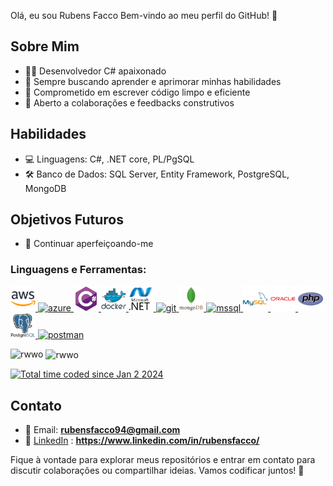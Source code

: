 Olá, eu sou Rubens Facco
Bem-vindo ao meu perfil do GitHub! 👋

## Sobre Mim
* 👨‍💻 Desenvolvedor C# apaixonado
* 🌱 Sempre buscando aprender e aprimorar minhas habilidades
* 🚀 Comprometido em escrever código limpo e eficiente
* 🤝 Aberto a colaborações e feedbacks construtivos

## Habilidades
* 💻 Linguagens: C#, .NET core, PL/PgSQL
* 🛠️ Banco de Dados: SQL Server, Entity Framework, PostgreSQL, MongoDB

## Objetivos Futuros
* 🚀 Continuar aperfeiçoando-me

<h3 align="left">Linguagens e Ferramentas:</h3>
<p align="left"> <a href="https://aws.amazon.com" target="_blank" rel="noreferrer"> <img src="https://raw.githubusercontent.com/devicons/devicon/master/icons/amazonwebservices/amazonwebservices-original-wordmark.svg" alt="aws" width="40" height="40"/> </a> <a href="https://azure.microsoft.com/en-in/" target="_blank" rel="noreferrer"> <img src="https://www.vectorlogo.zone/logos/microsoft_azure/microsoft_azure-icon.svg" alt="azure" width="40" height="40"/> </a> <a href="https://www.w3schools.com/cs/" target="_blank" rel="noreferrer"> <img src="https://raw.githubusercontent.com/devicons/devicon/master/icons/csharp/csharp-original.svg" alt="csharp" width="40" height="40"/> </a> <a href="https://www.docker.com/" target="_blank" rel="noreferrer"> <img src="https://raw.githubusercontent.com/devicons/devicon/master/icons/docker/docker-original-wordmark.svg" alt="docker" width="40" height="40"/> </a> <a href="https://dotnet.microsoft.com/" target="_blank" rel="noreferrer"> <img src="https://raw.githubusercontent.com/devicons/devicon/master/icons/dot-net/dot-net-original-wordmark.svg" alt="dotnet" width="40" height="40"/> </a> <a href="https://git-scm.com/" target="_blank" rel="noreferrer"> <img src="https://www.vectorlogo.zone/logos/git-scm/git-scm-icon.svg" alt="git" width="40" height="40"/> </a> <a href="https://www.mongodb.com/" target="_blank" rel="noreferrer"> <img src="https://raw.githubusercontent.com/devicons/devicon/master/icons/mongodb/mongodb-original-wordmark.svg" alt="mongodb" width="40" height="40"/> </a> <a href="https://www.microsoft.com/en-us/sql-server" target="_blank" rel="noreferrer"> <img src="https://www.svgrepo.com/show/303229/microsoft-sql-server-logo.svg" alt="mssql" width="40" height="40"/> </a> <a href="https://www.mysql.com/" target="_blank" rel="noreferrer"> <img src="https://raw.githubusercontent.com/devicons/devicon/master/icons/mysql/mysql-original-wordmark.svg" alt="mysql" width="40" height="40"/> </a> <a href="https://www.oracle.com/" target="_blank" rel="noreferrer"> <img src="https://raw.githubusercontent.com/devicons/devicon/master/icons/oracle/oracle-original.svg" alt="oracle" width="40" height="40"/> </a> <a href="https://www.php.net" target="_blank" rel="noreferrer"> <img src="https://raw.githubusercontent.com/devicons/devicon/master/icons/php/php-original.svg" alt="php" width="40" height="40"/> </a> <a href="https://www.postgresql.org" target="_blank" rel="noreferrer"> <img src="https://raw.githubusercontent.com/devicons/devicon/master/icons/postgresql/postgresql-original-wordmark.svg" alt="postgresql" width="40" height="40"/> </a> <a href="https://postman.com" target="_blank" rel="noreferrer"> <img src="https://www.vectorlogo.zone/logos/getpostman/getpostman-icon.svg" alt="postman" width="40" height="40"/> </a> </p>

<p><img align="left" src="https://github-readme-stats.vercel.app/api/top-langs?username=rwwo&show_icons=true&locale=en&layout=compact" alt="rwwo" /></p>

<p>&nbsp;<img align="center" src="https://github-readme-stats.vercel.app/api?username=rwwo&show_icons=true&locale=en" alt="rwwo" /></p>

<a href="https://wakatime.com/@018ccb2d-9f7d-406a-97ef-c6b0c50b8790"><img src="https://wakatime.com/badge/user/018ccb2d-9f7d-406a-97ef-c6b0c50b8790.svg" alt="Total time coded since Jan 2 2024" /></a>


## Contato
* 📧 Email: **rubensfacco94@gmail.com**
* 💼 [LinkedIn](https://www.linkedin.com/in/rubensfacco/) : **https://www.linkedin.com/in/rubensfacco/**

Fique à vontade para explorar meus repositórios e entrar em contato para discutir colaborações ou compartilhar ideias. Vamos codificar juntos! 🚀
